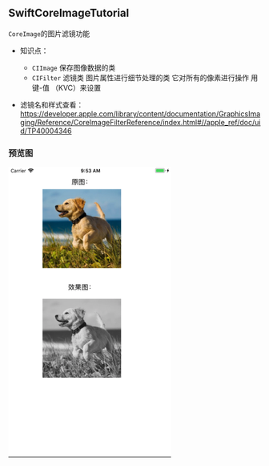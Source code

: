 SwiftCoreImageTutorial
--------
`CoreImage`的图片滤镜功能

- 知识点：
    + `CIImage`   保存图像数据的类
    + `CIFilter`   滤镜类 图片属性进行细节处理的类 它对所有的像素进行操作 用键-值 （KVC）来设置

- 滤镜名和样式查看： https://developer.apple.com/library/content/documentation/GraphicsImaging/Reference/CoreImageFilterReference/index.html#//apple_ref/doc/uid/TP40004346

### 预览图
![SwiftCoreImageTutorial](./SwiftCoreImageTutorial.jpg)